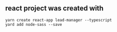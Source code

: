 ## react project was created with 

```shell
yarn create react-app lead-manager --typescript
yard add node-sass --save
```
